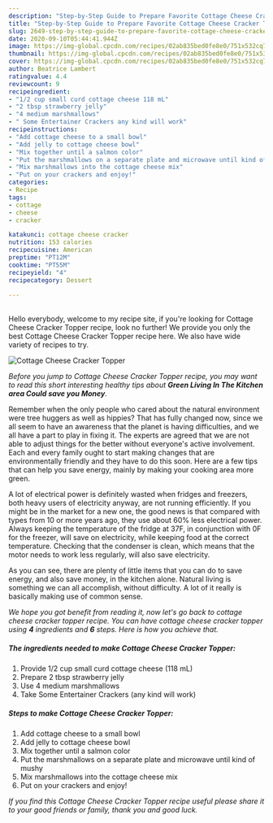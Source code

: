 ```yaml
---
description: "Step-by-Step Guide to Prepare Favorite Cottage Cheese Cracker Topper"
title: "Step-by-Step Guide to Prepare Favorite Cottage Cheese Cracker Topper"
slug: 2649-step-by-step-guide-to-prepare-favorite-cottage-cheese-cracker-topper
date: 2020-09-10T05:44:41.944Z
image: https://img-global.cpcdn.com/recipes/02ab835bed0fe8e0/751x532cq70/cottage-cheese-cracker-topper-recipe-main-photo.jpg
thumbnail: https://img-global.cpcdn.com/recipes/02ab835bed0fe8e0/751x532cq70/cottage-cheese-cracker-topper-recipe-main-photo.jpg
cover: https://img-global.cpcdn.com/recipes/02ab835bed0fe8e0/751x532cq70/cottage-cheese-cracker-topper-recipe-main-photo.jpg
author: Beatrice Lambert
ratingvalue: 4.4
reviewcount: 9
recipeingredient:
- "1/2 cup small curd cottage cheese 118 mL"
- "2 tbsp strawberry jelly"
- "4 medium marshmallows"
- " Some Entertainer Crackers any kind will work"
recipeinstructions:
- "Add cottage cheese to a small bowl"
- "Add jelly to cottage cheese bowl"
- "Mix together until a salmon color"
- "Put the marshmallows on a separate plate and microwave until kind of mushy"
- "Mix marshmallows into the cottage cheese mix"
- "Put on your crackers and enjoy!"
categories:
- Recipe
tags:
- cottage
- cheese
- cracker

katakunci: cottage cheese cracker 
nutrition: 153 calories
recipecuisine: American
preptime: "PT12M"
cooktime: "PT55M"
recipeyield: "4"
recipecategory: Dessert

---
```

<br>
Hello everybody, welcome to my recipe site, if you're looking for Cottage Cheese Cracker Topper recipe, look no further! We provide you only the best Cottage Cheese Cracker Topper recipe here. We also have wide variety of recipes to try.
<br>


![Cottage Cheese Cracker Topper](https://img-global.cpcdn.com/recipes/02ab835bed0fe8e0/751x532cq70/cottage-cheese-cracker-topper-recipe-main-photo.jpg)

<i>Before you jump to Cottage Cheese Cracker Topper recipe, you may want to read this short interesting healthy tips about 
<strong>Green Living In The Kitchen area Could save you Money</strong>.</i>
</br>

Remember when the only people who cared about the natural environment were tree huggers as well as hippies? That has fully changed now, since we all seem to have an awareness that the planet is having difficulties, and we all have a part to play in fixing it. The experts are agreed that we are not able to adjust things for the better without everyone's active involvement. Each and every family ought to start making changes that are environmentally friendly and they have to do this soon. Here are a few tips that can help you save energy, mainly by making your cooking area more green.

A lot of electrical power is definitely wasted when fridges and freezers, both heavy users of electricity anyway, are not running efficiently. If you might be in the market for a new one, the good news is that compared with types from 10 or more years ago, they use about 60% less electrical power. Always keeping the temperature of the fridge at 37F, in conjunction with 0F for the freezer, will save on electricity, while keeping food at the correct temperature. Checking that the condenser is clean, which means that the motor needs to work less regularly, will also save electricity.

As you can see, there are plenty of little items that you can do to save energy, and also save money, in the kitchen alone. Natural living is something we can all accomplish, without difficulty. A lot of it really is basically making use of common sense.


<i>We hope you got benefit from reading it, now let's go back to cottage cheese cracker topper recipe. You can have cottage cheese cracker topper using <strong>4</strong> ingredients and <strong>6</strong> steps. Here is how you achieve that.
</i>

##### The ingredients needed to make Cottage Cheese Cracker Topper:

1. Provide 1/2 cup small curd cottage cheese (118 mL)
1. Prepare 2 tbsp strawberry jelly
1. Use 4 medium marshmallows
1. Take  Some Entertainer Crackers (any kind will work)


##### Steps to make Cottage Cheese Cracker Topper:

1. Add cottage cheese to a small bowl
1. Add jelly to cottage cheese bowl
1. Mix together until a salmon color
1. Put the marshmallows on a separate plate and microwave until kind of mushy
1. Mix marshmallows into the cottage cheese mix
1. Put on your crackers and enjoy!


<i>If you find this Cottage Cheese Cracker Topper recipe useful please share it to your good friends or family, thank you and good luck.</i>
